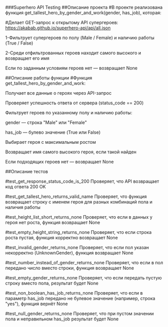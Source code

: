 ###Superhero API Testing
##Описание проекта
#В проекте реализована функция get_tallest_hero_by_gender_and_work(gender, has_job), которая:

#Делает GET-запрос к открытому API супергероев:
https://akabab.github.io/superhero-api/api/all.json

1-Фильтрует супергероев по полу (Male / Female) и наличию работы (True / False)

2-Среди отфильтрованных героев находит самого высокого и возвращает его имя

   Если по заданным условиям героев нет — возвращает None

##Описание работы функции
#Функция get_tallest_hero_by_gender_and_work:

Получает все данные о героях через API-запрос

Проверяет успешность ответа от сервера (status_code == 200)

Фильтрует героев по указанному полу и наличию работы:

gender — строка "Male" или "Female"

has_job — булево значение (True или False)

Выбирает героя с максимальным ростом

Возвращает имя самого высокого героя, если такой найден

Если подходящих героев нет — возвращает None

##Описание тестов


#test_get_response_status_code_is_200
Проверяет, что API возвращает код ответа 200 OK


#test_get_tallest_hero_returns_valid_name
Проверяет, что функция возвращает строку с именем героя для разных комбинаций пола и наличия работы

#test_height_list_short_returns_none
Проверяет, что если в данных у героя нет роста, функция возвращает None

#test_empty_height_string_returns_none
Проверяет, что если строка роста пустая, функция корректно возвращает None

#test_invalid_gender_returns_none
Проверяет, что если пол указан некорректно (UnknownGender), функция возвращает None

#test_number_instead_of_gender_returns_none
Проверяет, что если в пол передано число вместо строки, функция возвращает None

#test_empty_gender_returns_none
Проверяет, что если передать пустую строку вместо пола, результат будет None

#test_non_boolean_has_job_returns_none
Проверяет, что если в параметр has_job передано не булевое значение (например, строка "yes"), функция вернёт None

#test_null_gender_returns_none
Проверяет, что при пустом значении пола и неправильном has_job результат будет None

